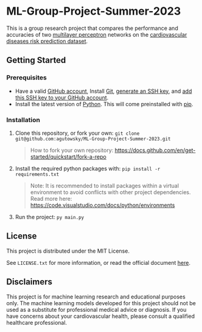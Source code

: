 # ML-Group-Project-Summer-2023

This is a group research project that compares the performance and accuracies of two [multilayer perceptron](https://en.wikipedia.org/wiki/Multilayer_perceptron) networks on the [cardiovascular diseases risk prediction dataset](https://www.kaggle.com/datasets/alphiree/cardiovascular-diseases-risk-prediction-dataset).

## Getting Started

### Prerequisites
- Have a valid [GitHub account](https://github.com/join), Install [Git](https://git-scm.com/), [generate an SSH key](https://docs.github.com/en/authentication/connecting-to-github-with-ssh/generating-a-new-ssh-key-and-adding-it-to-the-ssh-agent), and [add this SSH key to your GitHub account](https://docs.github.com/en/authentication/connecting-to-github-with-ssh/adding-a-new-ssh-key-to-your-github-account).
- Install the latest version of [Python](https://www.python.org/downloads/). This will come preinstalled with [pip](https://pip.pypa.io/en/stable/).

### Installation

1. Clone this repository, or fork your own:
    ``git clone git@github.com:agutowsky/ML-Group-Project-Summer-2023.git``
    > How to fork your own repository: https://docs.github.com/en/get-started/quickstart/fork-a-repo

2. Install the required python packages with:
    ``pip install -r requirements.txt``
    > Note: It is recommended to install packages within a virtual environment to avoid conflicts with other project dependencies.
    Read more here: https://code.visualstudio.com/docs/python/environments

3.  Run the project:
    ``py main.py``

## License

This project is distributed under the MIT License.

See ``LICENSE.txt`` for more information, or read the official document [here](https://opensource.org/license/mit/).

## Disclaimers
This project is for machine learning research and educational purposes only. The machine learning models developed for this project should not be used as a substitute for professional medical advice or diagnosis. If you have concerns about your cardiovascular health, please consult a qualified healthcare professional.